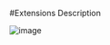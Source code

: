 #Extensions Description

![image](https://user-images.githubusercontent.com/14197155/124876282-1eea6e00-dfca-11eb-949b-611621c7d404.png)
